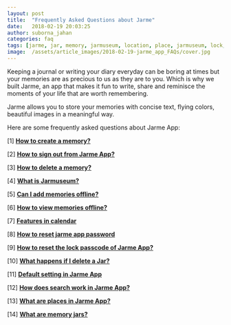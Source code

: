```yaml
---
layout: post
title:  "Frequently Asked Questions about Jarme"
date:   2018-02-19 20:03:25
author: suborna_jahan
categories: faq
tags: [jarme, jar, memory, jarmuseum, location, place, jarmuseum, lock, password, passcode, search, reset, calendar, feature, offline, delete, memories, sign out]
image:  /assets/article_images/2018-02-19-jarme_app_FAQs/cover.jpg
---
```

Keeping a journal or writing your diary everyday can be boring at times but your memories are as precious to us as they are to you. Which is why we built Jarme, an app that makes it fun to write, share and reminisce the moments of your life that are worth remembering. 
 
Jarme allows you to store your memories with concise text, flying colors, beautiful images in a meaningful way.

Here are some frequently asked questions about Jarme App:


[1] **[How to create a memory?](https://blog.jarmemori.es/faq/2018/02/19/how_to_create_a_memory.html)**

[2] **[How to sign out from Jarme App?](https://blog.jarmemori.es/faq/2018/02/19/how_to_sign_out_from_jarme.html)**

[3] **[How to delete a memory?](https://blog.jarmemori.es/faq/2018/02/19/how_to_delete_a_memory.html)**

[4] **[What is Jarmuseum?](https://blog.jarmemori.es/faq/2018/02/19/what_is_jarmuseum.html)**

[5] **[Can I add memories offline?](https://blog.jarmemori.es/faq/2018/02/19/can_i_add_memories_offline.html)**

[6] **[How to view memories offline?](https://blog.jarmemori.es/faq/2018/02/19/how_to_view_memories_offline.html)**

[7] **[Features in calendar](https://blog.jarmemori.es/faq/2018/02/19/features_in_calendar.html)**

[8] **[How to reset jarme app password](https://blog.jarmemori.es/faq/2018/02/19/how_to_reset_jarme_app_password.html)**

[9] **[How to reset the lock passcode of Jarme App?](https://blog.jarmemori.es/faq/2018/02/19/how_to_reset_the_lock_passcode_of_jarme_app.html)**

[10] **[What happens if I delete a Jar?](https://blog.jarmemori.es/faq/2018/02/19/what_happens_if_i_delete_a-Jar.html)**

[11] **[Default setting in Jarme App](https://blog.jarmemori.es/faq/2018/02/18/the_purpose_of_default_setting_in_jarme_app.html)**

[12] **[How does search work in Jarme App?](https://blog.jarmemori.es/faq/2018/02/18/how_does_search_work_in_jarme_app.html)**

[13] **[What are places in Jarme App?](https://blog.jarmemori.es/faq/2018/02/18/what_are_plces_in_jarme_app.html)**

[14] **[What are memory jars?](https://blog.jarmemori.es/faq/2018/02/10/what_are_memory_jars.html)**
